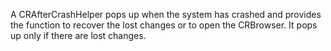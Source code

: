 A CRAfterCrashHelper pops up when the system has crashed and provides the function to recover the lost changes or to open the CRBrowser. It pops up only if there are lost changes.